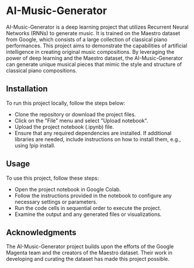 # AI-Music-Generator
AI-Music-Generator is a deep learning project that utilizes Recurrent Neural Networks (RNNs) to generate music. It is trained on the Maestro dataset from Google, which consists of a large collection of classical piano performances.
This project aims to demonstrate the capabilities of artificial intelligence in creating original music compositions. By leveraging the power of deep learning and the Maestro dataset, the AI-Music-Generator can generate unique musical pieces that mimic the style and structure of classical piano compositions.



## Installation
To run this project locally, follow the steps below:

- Clone the repository or download the project files.
- Click on the "File" menu and select "Upload notebook".
- Upload the project notebook (.ipynb) file.
- Ensure that any required dependencies are installed. If additional libraries are needed, include instructions on how to install them, e.g., using !pip install.
## Usage
To use this project, follow these steps:

- Open the project notebook in Google Colab.
- Follow the instructions provided in the notebook to configure any necessary settings or parameters.
- Run the code cells in sequential order to execute the project.
- Examine the output and any generated files or visualizations.

## Acknowledgments
The AI-Music-Generator project builds upon the efforts of the Google Magenta team and the creators of the Maestro dataset. Their work in developing and curating the dataset has made this project possible.
